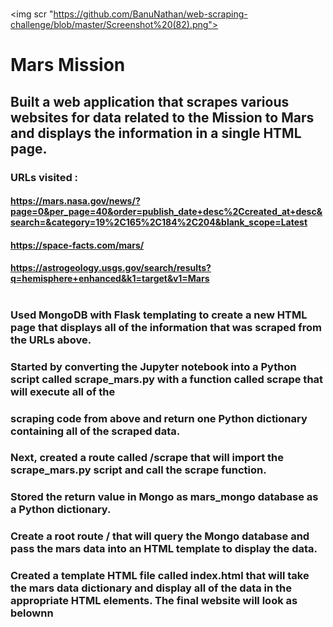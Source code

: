 #                                                                    
<img scr "https://github.com/BanuNathan/web-scraping-challenge/blob/master/Screenshot%20(82).png">
# Mars Mission 
## Built a web application that scrapes various websites for data related to the Mission to Mars and displays the information in a single HTML page.

### URLs visited :
#### https://mars.nasa.gov/news/?page=0&per_page=40&order=publish_date+desc%2Ccreated_at+desc&search=&category=19%2C165%2C184%2C204&blank_scope=Latest
####               https://space-facts.com/mars/
####               https://astrogeology.usgs.gov/search/results?q=hemisphere+enhanced&k1=target&v1=Mars
#
### Used MongoDB with Flask templating to create a new HTML page that displays all of the information that was scraped from the URLs above.

### Started by converting the Jupyter notebook into a Python script called scrape_mars.py with a function called scrape that will execute all of the  
### scraping code from above and return one Python dictionary containing all of the scraped data.

### Next, created a route called /scrape that will import the scrape_mars.py script and call the scrape function.

### Stored the return value in Mongo as mars_mongo database as a Python dictionary.
### Create a root route / that will query the Mongo database and pass the mars data into an HTML template to display the data.

### Created a template HTML file called index.html that will take the mars data dictionary and display all of the data in the appropriate HTML elements. The final website will look as belownn

